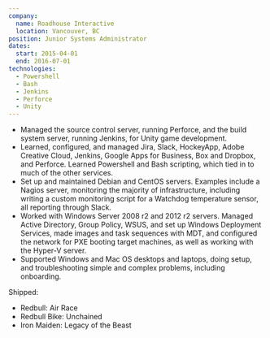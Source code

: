 ```yaml
---
company:
  name: Roadhouse Interactive
  location: Vancouver, BC
position: Junior Systems Administrator
dates:
  start: 2015-04-01
  end: 2016-07-01
technologies:
  - Powershell
  - Bash
  - Jenkins
  - Perforce
  - Unity
---
```


* Managed the source control server, running Perforce, and the build system server, running Jenkins, for Unity game development.
* Learned, configured, and managed Jira, Slack, HockeyApp, Adobe Creative Cloud, Jenkins, Google Apps for Business, Box and Dropbox, and Perforce. Learned Powershell and Bash scripting, which tied in to much of the other services.
* Set up and maintained Debian and CentOS servers. Examples include a Nagios server, monitoring the majority of infrastructure, including writing a custom monitoring script for a Watchdog temperature sensor, all reporting through Slack.
* Worked with Windows Server 2008 r2 and 2012 r2 servers. Managed Active Directory, Group Policy, WSUS, and set up Windows Deployment Services, made images and task sequences with MDT, and configured the network for PXE booting target machines, as well as working with the Hyper-V server.
* Supported Windows and Mac OS desktops and laptops, doing setup, and troubleshooting simple and complex problems, including onboarding.

Shipped:

* Redbull: Air Race
* Redbull Bike: Unchained
* Iron Maiden: Legacy of the Beast
